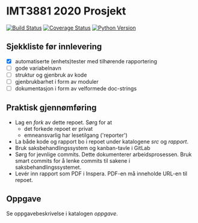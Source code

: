 # IMT3881 2020 Prosjekt
[![Build Status](https://travis-ci.com/2xic/vitprog-prosjekt.svg?token=vVVuYFCatTDiKBZ8eAMA&branch=Brage)](https://github.com/2xic/vitprog-prosjekt)
[![Coverage Status](https://coveralls.io/repos/github/2xic/vitprog-prosjekt/badge.svg?branch=Brage&t=HoNjAi)](https://coveralls.io/github/2xic/vitprog-prosjekt?branch=Brage)
[![Python Version](https://img.shields.io/pypi/pyversions/3.svg)](https://img.shields.io/pypi/pyversions/3)

## Sjekkliste før innlevering
* [x]  automatiserte (enhets)tester med tilhørende rapportering
* [ ]  gode variabelnavn
* [ ]  struktur og gjenbruk av kode
* [ ]  gjenbrukbarhet i form av moduler
* [ ]  dokumentasjon i form av velformede doc-strings
 
## Praktisk gjennømføring
* Lag en _fork_ av dette repoet. Sørg for at
    - det forkede repoet er privat
	- emneansvarlig har lesetilgang ('reporter')
* La både kode og rapport bo i repoet under katalogene _src_ og
  _rapport_.
* Bruk saksbehandlingssystem og kanban-tavle i GitLab
* Sørg for jevnlige commits. Dette dokumenterer arbeidsprosessen. Bruk smart commits for å lenke commits til sakene i saksbehandlingssystemet.
* Levér inn rapport som PDF i Inspera. PDF-en må inneholde URL-en
  til repoet.

## Oppgave

Se oppgavebeskrivelse i katalogen _oppgave_.
